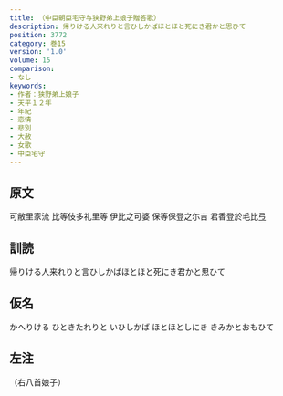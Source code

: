 ```yaml
---
title: （中臣朝臣宅守与狭野弟上娘子贈答歌）
description: 帰りける人来れりと言ひしかばほとほと死にき君かと思ひて
position: 3772
category: 巻15
version: '1.0'
volume: 15
comparison:
- なし
keywords:
- 作者：狭野弟上娘子
- 天平１２年
- 年紀
- 恋情
- 悲別
- 大赦
- 女歌
- 中臣宅守
---
```


## 原文

可敝里家流 比等伎多礼里等 伊比之可婆 保等保登之尓吉 君香登於毛比弖

## 訓読

帰りける人来れりと言ひしかばほとほと死にき君かと思ひて

## 仮名

かへりける ひときたれりと いひしかば ほとほとしにき きみかとおもひて

## 左注

（右八首娘子）
